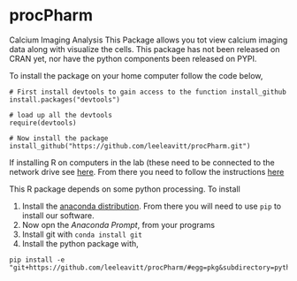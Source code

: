 # procPharm
Calcium Imaging Analysis
This Package allows you tot view calcium imaging data along with visualize the cells. This package has not been released on CRAN yet, nor have the python components been released on PYPI.

To install the package on your home computer follow the code below,
````
# First install devtools to gain access to the function install_github
install.packages("devtools")

# load up all the devtools
require(devtools)

# Now install the package
install_github("https://github.com/leeleavitt/procPharm.git")

````

If installing R on computers in the lab (these need to be connected to the network drive see [here](./extras/Z_drive_Mounting_Information_1.docx). From there you need to follow the instructions [here](./extras/README.R)

This R package depends on some python processing. To install
1. Install the [anaconda distribution](https://www.anaconda.com/distribution/). From there you will need to use `pip` to install our software. 
2. Now opn the *Anaconda Prompt*, from your programs
3. Install git with `conda install git`
4. Install the python package with, 

````
pip install -e "git+https://github.com/leeleavitt/procPharm/#egg=pkg&subdirectory=python_packages/python_pharmer"
